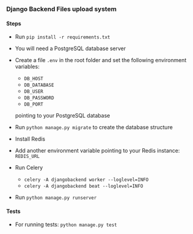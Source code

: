 ### Django Backend Files upload system

#### Steps
- Run `pip install -r requirements.txt`
- You will need a PostgreSQL database server
- Create a file `.env` in the root folder and set the following environment variables:
    - `DB_HOST`
    - `DB_DATABASE`
    - `DB_USER`
    - `DB_PASSWORD`
    - `DB_PORT`

  pointing to your PostgreSQL database
- Run `python manage.py migrate` to create the database structure
- Install Redis
- Add another environment variable pointing to your Redis instance: `REDIS_URL`
- Run Celery
    - `celery -A djangobackend worker --loglevel=INFO`
    - `celery -A djangobackend beat --loglevel=INFO`
- Run `python manage.py runserver`

#### Tests
-  For running tests: `python manage.py test`